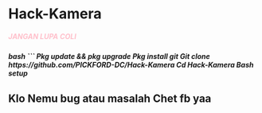 # Hack-Kamera
<h5 style=color:pink>JANGAN LUPA COLI<h5>
 bash ``` Pkg update && pkg upgrade
 Pkg install git
 Git clone https://github.com/PICKFORD-DC/Hack-Kamera
 Cd Hack-Kamera
 Bash setup

## Klo Nemu bug atau masalah Chet fb yaa
